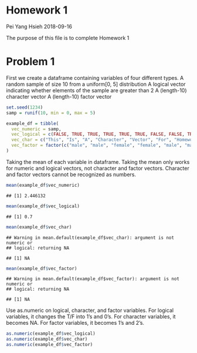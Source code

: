 Homework 1
================
Pei Yang Hsieh
2018-09-16

The purpose of this file is to complete Homework 1

# Problem 1

First we create a dataframe containing variables of four different
types. A random sample of size 10 from a uniform\[0, 5\] distribution A
logical vector indicating whether elements of the sample are greater
than 2 A (length-10) character vector A (length-10) factor vector

``` r
set.seed(1234)
samp = runif(10, min = 0, max = 5)

example_df = tibble(
  vec_numeric = samp,
  vec_logical = c(FALSE, TRUE, TRUE, TRUE, TRUE, TRUE, FALSE, FALSE, TRUE, TRUE),
  vec_char = c("This", "Is", "A", "Character", "Vector", "For", "Homework", "One", "Data", "Science"),
  vec_factor = factor(c("male", "male", "female", "female", "male", "male", "female", "female", "male", "male"))
)
```

Taking the mean of each variable in dataframe. Taking the mean only
works for numeric and logical vectors, not character and factor vectors.
Character and factor vectors cannot be recognized as
    numbers.

``` r
mean(example_df$vec_numeric)
```

    ## [1] 2.446132

``` r
mean(example_df$vec_logical)
```

    ## [1] 0.7

``` r
mean(example_df$vec_char)
```

    ## Warning in mean.default(example_df$vec_char): argument is not numeric or
    ## logical: returning NA

    ## [1] NA

``` r
mean(example_df$vec_factor)
```

    ## Warning in mean.default(example_df$vec_factor): argument is not numeric or
    ## logical: returning NA

    ## [1] NA

Use as.numeric on logical, character, and factor variables. For logical
variables, it changes the T/F into 1’s and 0’s. For character variables,
it becomes NA. For factor variables, it becomes 1’s and 2’s.

``` r
as.numeric(example_df$vec_logical)
as.numeric(example_df$vec_char)
as.numeric(example_df$vec_factor)
```

